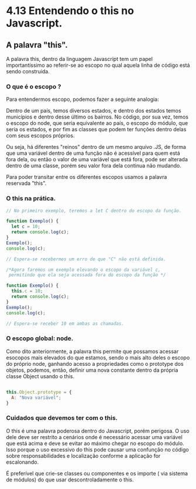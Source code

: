 # 4.13 Entendendo o this no Javascript.

## A palavra "this".

A palavra this, dentro da linguagem Javascript tem um papel importantíssimo ao referir-se ao escopo no qual aquela linha de código está sendo construida.

### O que é o escopo ?

Para entendermos escopo, podemos fazer a seguinte analogia:

Dentro de um país, temos diversos estados, e dentro dos estados temos municípios e dentro desse último os bairros. No código, por sua vez, temos o escopo do node, que seria equivalente ao país, o escopo do módulo, que seria os estados, e por fim as classes que podem ter funções dentro delas com seus escopos próprios.

Ou seja, há diferentes "reinos" dentro de um mesmo arquivo .JS, de forma que uma variável dentro de uma função não é acessível para quem está fora dela, ou então o valor de uma variável que está fora, pode ser alterada dentro de uma classe, porém seu valor fora dela continua não mudando.

Para poder transitar entre os diferentes escopos usamos a palavra reservada "this".

### O this na prática.

```javascript
// No primeiro exemplo, teremos a let C dentro do escopo da função.

function Exemplo() {
  let c = 10;
  return console.log(c);
}
Exemplo();
console.log(c);

// Espera-se recebermos um erro de que "C" não está definida.

/*Agora faremos um exemplo elevando o escopo da variável c,
 permitindo que ela seja acessada fora do escopo da função */

function Exemplo() {
  this.c = 10;
  return console.log(c);
}
Exemplo();
console.log(c);

// Espera-se receber 10 em ambas as chamadas.
```

### O escopo global: node.

Como dito anteriormente, a palavra this permite que possamos acessar esocopos mais elevados do que estamos, sendo o mais alto deles o escopo do próprio node, ganhando acesso a propriedades como o prototype dos objetos, podemos, então, definir uma nova constante dentro da própria classe Object usando o this.

```javascript

this.Object.prototype = {
  A: "Nova variável";
}
```

### Cuidados que devemos ter com o this.

O this é uma palavra poderosa dentro do Javascript, porém perigosa. O uso dele deve ser restrito a cenários onde é necessário acessar uma variável que está acima e deve se evitar ao máximo chegar no escopo do módulo. Isso porque o uso excessivo do this pode causar uma confunção no código sobre responsabilidades e localização conforme a aplicação for escalonando.

É preferível que crie-se classes ou componentes e os importe ( via sistema de módulos) do que usar descontroladamente o this.
